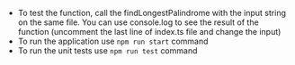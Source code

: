 - To test the function, call the findLongestPalindrome with the input string on the same file. You can use console.log to see the result of the function (uncomment the last line of index.ts file and change the input)
- To run the application use `npm run start` command
- To run the unit tests use `npm run test` command